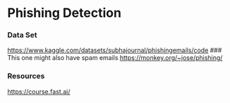 # Phishing Detection
<div align="center">
</div>


### Data Set
https://www.kaggle.com/datasets/subhajournal/phishingemails/code   ### This one might also have spam emails
https://monkey.org/~jose/phishing/

### Resources
https://course.fast.ai/




